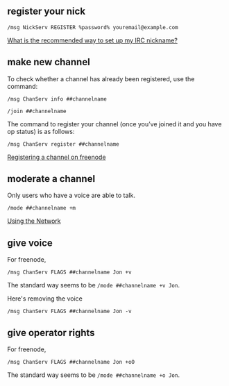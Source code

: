 ## register your nick

    /msg NickServ REGISTER %password% youremail@example.com

[What is the recommended way to set up my IRC nickname?](http://freenode.net/faq.shtml#nicksetup)

## make new channel

To check whether a channel has already been registered, use the command:

    /msg ChanServ info ##channelname

    /join ##channelname

The command to register your channel (once you’ve joined it and you have op status) is as follows:

    /msg ChanServ register ##channelname

[Registering a channel on freenode](http://blog.freenode.net/2008/04/registering-a-channel-on-freenode/)

## moderate a channel

Only users who have a voice are able to talk.

    /mode ##channelname +m

[Using the Network](https://freenode.net/using_the_network.shtml)

## give voice

For freenode,

    /msg ChanServ FLAGS ##channelname Jon +v

The standard way seems to be `/mode ##channelname +v Jon`.

Here's removing the voice

    /msg ChanServ FLAGS ##channelname Jon -v

## give operator rights

For freenode,

    /msg ChanServ FLAGS ##channelname Jon +oO

The standard way seems to be `/mode ##channelname +o Jon`.
